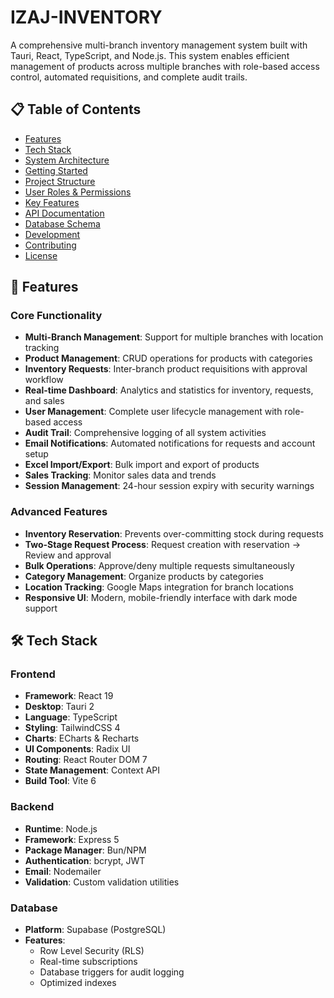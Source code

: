 # IZAJ-INVENTORY

A comprehensive multi-branch inventory management system built with Tauri, React, TypeScript, and Node.js. This system enables efficient management of products across multiple branches with role-based access control, automated requisitions, and complete audit trails.

## 📋 Table of Contents

- [Features](#features)
- [Tech Stack](#tech-stack)
- [System Architecture](#system-architecture)
- [Getting Started](#getting-started)
- [Project Structure](#project-structure)
- [User Roles & Permissions](#user-roles--permissions)
- [Key Features](#key-features)
- [API Documentation](#api-documentation)
- [Database Schema](#database-schema)
- [Development](#development)
- [Contributing](#contributing)
- [License](#license)

## 🌟 Features

### Core Functionality

- **Multi-Branch Management**: Support for multiple branches with location tracking
- **Product Management**: CRUD operations for products with categories
- **Inventory Requests**: Inter-branch product requisitions with approval workflow
- **Real-time Dashboard**: Analytics and statistics for inventory, requests, and sales
- **User Management**: Complete user lifecycle management with role-based access
- **Audit Trail**: Comprehensive logging of all system activities
- **Email Notifications**: Automated notifications for requests and account setup
- **Excel Import/Export**: Bulk import and export of products
- **Sales Tracking**: Monitor sales data and trends
- **Session Management**: 24-hour session expiry with security warnings

### Advanced Features

- **Inventory Reservation**: Prevents over-committing stock during requests
- **Two-Stage Request Process**: Request creation with reservation → Review and approval
- **Bulk Operations**: Approve/deny multiple requests simultaneously
- **Category Management**: Organize products by categories
- **Location Tracking**: Google Maps integration for branch locations
- **Responsive UI**: Modern, mobile-friendly interface with dark mode support

## 🛠️ Tech Stack

### Frontend

- **Framework**: React 19
- **Desktop**: Tauri 2
- **Language**: TypeScript
- **Styling**: TailwindCSS 4
- **Charts**: ECharts & Recharts
- **UI Components**: Radix UI
- **Routing**: React Router DOM 7
- **State Management**: Context API
- **Build Tool**: Vite 6

### Backend

- **Runtime**: Node.js
- **Framework**: Express 5
- **Package Manager**: Bun/NPM
- **Authentication**: bcrypt, JWT
- **Email**: Nodemailer
- **Validation**: Custom validation utilities

### Database

- **Platform**: Supabase (PostgreSQL)
- **Features**:
  - Row Level Security (RLS)
  - Real-time subscriptions
  - Database triggers for audit logging
  - Optimized indexes
